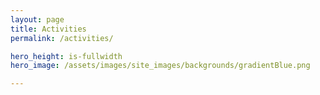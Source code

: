 ```yaml
---
layout: page
title: Activities
permalink: /activities/

hero_height: is-fullwidth
hero_image: /assets/images/site_images/backgrounds/gradientBlue.png

---
```


<br>